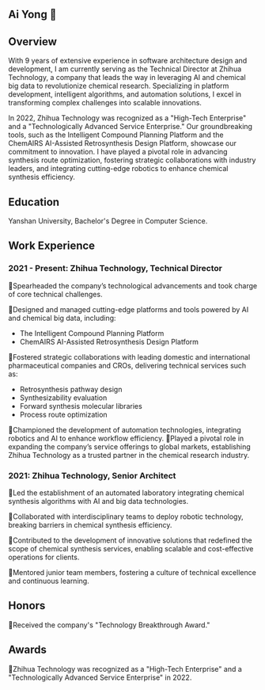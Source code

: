 ## Ai Yong 👋
## Overview

With 9 years of extensive experience in software architecture design and development, I am currently serving as the Technical Director at Zhihua Technology, a company that leads the way in leveraging AI and chemical big data to revolutionize chemical research. Specializing in platform development, intelligent algorithms, and automation solutions, I excel in transforming complex challenges into scalable innovations.

In 2022, Zhihua Technology was recognized as a "High-Tech Enterprise" and a "Technologically Advanced Service Enterprise." Our groundbreaking tools, such as the Intelligent Compound Planning Platform and the ChemAIRS AI-Assisted Retrosynthesis Design Platform, showcase our commitment to innovation. I have played a pivotal role in advancing synthesis route optimization, fostering strategic collaborations with industry leaders, and integrating cutting-edge robotics to enhance chemical synthesis efficiency.

## Education
Yanshan University, Bachelor's Degree in Computer Science.

## Work Experience
###  2021 - Present: Zhihua Technology, Technical Director


Spearheaded the company’s technological advancements and took charge of core technical challenges.

Designed and managed cutting-edge platforms and tools powered by AI and chemical big data, including:
* The Intelligent Compound Planning Platform
* ChemAIRS AI-Assisted Retrosynthesis Design Platform

Fostered strategic collaborations with leading domestic and international pharmaceutical companies and CROs, delivering technical services such as:
* Retrosynthesis pathway design
* Synthesizability evaluation
* Forward synthesis molecular libraries
* Process route optimization

Championed the development of automation technologies, integrating robotics and AI to enhance workflow efficiency.
Played a pivotal role in expanding the company’s service offerings to global markets, establishing Zhihua Technology as a trusted partner in the chemical research industry.



### 2021: Zhihua Technology, Senior Architect

Led the establishment of an automated laboratory integrating chemical synthesis algorithms with AI and big data technologies.

Collaborated with interdisciplinary teams to deploy robotic technology, breaking barriers in chemical synthesis efficiency.

Contributed to the development of innovative solutions that redefined the scope of chemical synthesis services, enabling scalable and cost-effective operations for clients.

Mentored junior team members, fostering a culture of technical excellence and continuous learning.


## Honors

Received the company's "Technology Breakthrough Award."



## Awards

Zhihua Technology was recognized as a "High-Tech Enterprise" and a "Technologically Advanced Service Enterprise" in 2022.

